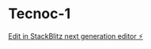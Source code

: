 # Tecnoc-1

[Edit in StackBlitz next generation editor ⚡️](https://stackblitz.com/~/github.com/LCerecer/Tecnoc-1)